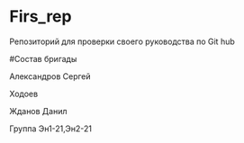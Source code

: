 # Firs_rep
Репозиторий для проверки своего руководства по Git hub

#Состав бригады

Александров Сергей

Ходоев

Жданов Данил

Группа Эн1-21,Эн2-21
